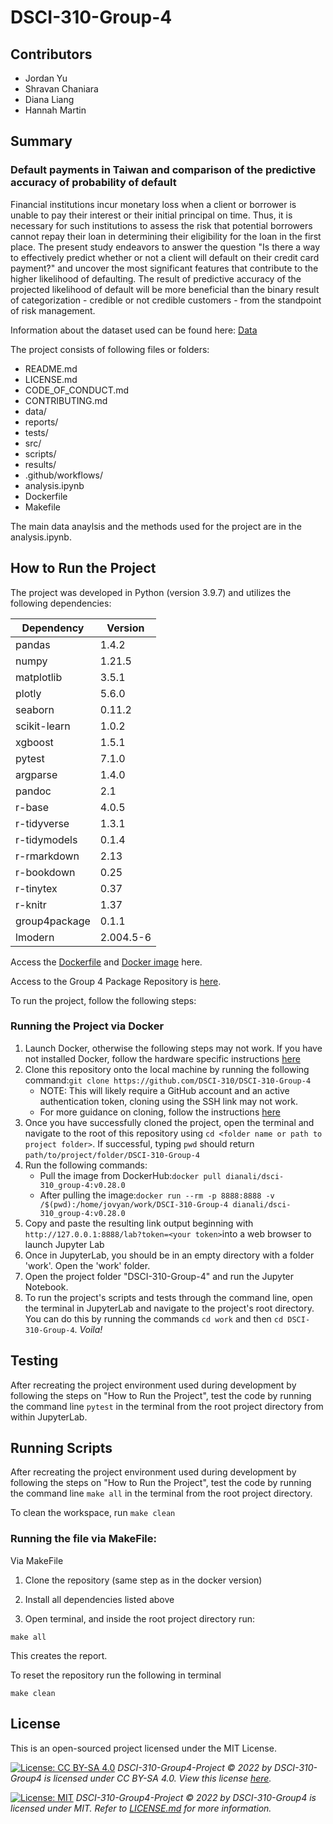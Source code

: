 # DSCI-310-Group-4

## Contributors

* Jordan Yu
* Shravan Chaniara
* Diana Liang
* Hannah Martin

## Summary
### Default payments in Taiwan and comparison of the predictive accuracy of probability of default

Financial institutions incur monetary loss when a client or borrower is unable to pay their interest or their initial principal on time. Thus, it is necessary for such institutions to assess the risk that potential borrowers cannot repay their loan in determining their eligibility for the loan in the first place. The present study endeavors to answer the question "Is there a way to effectively predict whether or not a client will default on their credit card payment?" and uncover the most significant features that contribute to the higher likelihood of defaulting. The result of predictive accuracy of the projected likelihood of default will be more beneficial than the binary result of categorization - credible or not credible customers - from the standpoint of risk management.

Information about the dataset used can be found here:
[Data](https://archive.ics.uci.edu/ml/datasets/default+of+credit+card+clients)

The project consists of following files or folders:
* README.md
* LICENSE.md
* CODE_OF_CONDUCT.md
* CONTRIBUTING.md
* data/
* reports/
* tests/
* src/
* scripts/
* results/
* .github/workflows/
* analysis.ipynb
* Dockerfile
* Makefile

The main data anaylsis and the methods used for the project are in the analysis.ipynb.

## How to Run the Project
The project was developed in Python (version 3.9.7) and utilizes the following dependencies:

|Dependency   |   Version  |
|-------------|------------|
|pandas       |   1.4.2    |
|numpy        |   1.21.5   |
|matplotlib   |   3.5.1    |
|plotly       |   5.6.0    |
|seaborn      |   0.11.2   |
|scikit-learn |   1.0.2    |
|xgboost      |   1.5.1    |
|pytest       |   7.1.0    |
|argparse     |   1.4.0    |
|pandoc       |   2.1      |
|r-base       |   4.0.5    |
|r-tidyverse  |   1.3.1    |
|r-tidymodels |   0.1.4    |
|r-rmarkdown  |   2.13     |
|r-bookdown   |   0.25     |
|r-tinytex    |   0.37     |
|r-knitr      |   1.37     |
|group4package|   0.1.1    |
|lmodern      |   2.004.5-6|

Access the [Dockerfile](https://github.com/DSCI-310/DSCI-310-Group-4/blob/main/Dockerfile) and [Docker image](https://hub.docker.com/repository/docker/dianali/dsci-310_group-4) here.

Access to the Group 4 Package Repository is [here](https://github.com/DSCI-310/Group-4-Package).

To run the project, follow the following steps:

### Running the Project via Docker

1. Launch Docker, otherwise the following steps may not work. If you have not installed Docker, follow the hardware specific instructions [here](https://docs.docker.com/get-docker/)
2. Clone this repository onto the local machine by running the following command:```git clone https://github.com/DSCI-310/DSCI-310-Group-4```
   + NOTE: This will likely require a GitHub account and an active authentication token, cloning using the SSH link may not work.
   + For more guidance on cloning, follow the instructions [here](https://docs.github.com/en/repositories/creating-and-managing-repositories/cloning-a-repository)
3. Once you have successfully cloned the project, open the terminal and navigate to the root of this repository using ```cd <folder name or path to project folder>```. If successful, typing ```pwd``` should return ```path/to/project/folder/DSCI-310-Group-4```
4. Run the following commands:
   + Pull the image from DockerHub:```docker pull dianali/dsci-310_group-4:v0.28.0```
   + After pulling the image:```docker run --rm -p 8888:8888 -v /$(pwd):/home/jovyan/work/DSCI-310-Group-4 dianali/dsci-310_group-4:v0.28.0``` 
5. Copy and paste the resulting link output beginning with `http://127.0.0.1:8888/lab?token=<your token>`into a web browser to launch Jupyter Lab  
6. Once in JupyterLab, you should be in an empty directory with a folder 'work'. Open the 'work' folder.
7. Open the project folder "DSCI-310-Group-4" and run the Jupyter Notebook. 
8. To run the project's scripts and tests through the command line, open the terminal in JupyterLab and navigate to the project's root directory. You can do this by running the commands ```cd work``` and then ```cd DSCI-310-Group-4```. *Voila!*

## Testing
After recreating the project environment used during development by following the steps on "How to Run the Project", test the code by running the command line ```pytest``` in the terminal from the root project directory from within JupyterLab.

## Running Scripts
After recreating the project environment used during development by following the steps on "How to Run the Project", test the code by running the command line ```make all``` in the terminal from the root project directory.

To clean the workspace, run ```make clean```

### Running the file via MakeFile:

Via MakeFile
1. Clone the repository (same step as in the docker version)

2. Install all dependencies listed above

3. Open terminal, and inside the root project directory run: 

```make all```

 This creates the report.

To reset the repository run the following in terminal 

```make clean```


## License
This is an open-sourced project licensed under the MIT License.

[![License: CC BY-SA  4.0](https://img.shields.io/badge/License-CC_BY--SA_4.0-lightgrey.svg)](https://creativecommons.org/licenses/by-sa/4.0/) 
*DSCI-310-Group4-Project © 2022 by DSCI-310-Group4 is licensed under CC BY-SA 4.0. View this license [here](http://creativecommons.org/licenses/by-sa/4.0/).*

[![License: MIT](https://img.shields.io/badge/License-MIT-yellow.svg)](https://opensource.org/licenses/MIT) 
*DSCI-310-Group4-Project © 2022 by DSCI-310-Group4 is licensed under MIT. Refer to [LICENSE.md](https://github.com/DSCI-310/DSCI-310-Group-4/blob/main/LICENSE.md) for more information.*
